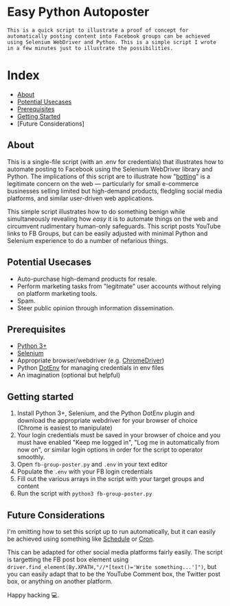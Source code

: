 # Easy Python Autoposter

    This is a quick script to illustrate a proof of concept for automatically posting content into Facebook groups can be achieved using Selenium WebDriver and Python. This is a simple script I wrote in a few minutes just to illustrate the possibilities.

# Index
 - [About](#about)
 - [Potential Usecases](#potential-usecases)
 - [Prerequisites](#prerequisites)
 - [Getting Started](#getting-started)
 - [Future Considerations]

## About

This is a single-file script (with an .env for credentials) that illustrates how to automate posting to Facebook using the Selenium WebDriver library and Python. The implications of this script are to illustrate how "[botting](https://en.wikipedia.org/wiki/Botting)" is a legitimate concern on the web — particularly for small e-commerce businesses selling limited but high-demand products, fledgling social media platforms, and similar user-driven web applications.

This simple script illustrates how to do something benign while simultaneously revealing how *easy* it is to automate things on the web and circumvent rudimentary human-only safeguards. This script posts YouTube links to FB Groups, but can be easily adjusted with minimal Python and Selenium experience to do a number of nefarious things.

## Potential Usecases
- Auto-purchase high-demand products for resale.
- Perform marketing tasks from "legitmate" user accounts without relying on platform marketing tools.
- Spam.
- Steer public opinion through information dissemination.

## Prerequisites
- [Python 3+](https://www.python.org/downloads/macos/)
- [Selenium](https://selenium-python.readthedocs.io/)
- Appropriate browser/webdriver (e.g. [ChromeDriver](https://developer.chrome.com/docs/chromedriver/downloads))
- Python [DotEnv](https://pypi.org/project/python-dotenv/) for managing credentials in env files
- An imagination (optional but helpful)

## Getting started
1. Install Python 3+, Selenium, and the Python DotEnv plugin and download the appropriate webdriver for your browser of choice (Chrome is easiest to manipulate)
2. Your login credentials must be saved in your browser of choice and you must have enabled "Keep me logged in", "Log me in automatically from now on", or similar login options in order for the script to operator smoothly.
3. Open `fb-group-poster.py` and `.env` in your text editor
4. Populate the `.env` with your FB login credentials
5. Fill out the various arrays in the script with your target groups and content
6. Run the script with `python3 fb-group-poster.py`

## Future Considerations
I'm omitting how to set this script up to run automatically, but it can easily be achieved using something like [Schedule](https://schedule.readthedocs.io/en/stable/) or [Cron](https://wiki.archlinux.org/title/Cron).

This can be adapted for other social media platforms fairly easily. The script is targetting the FB post box element using `driver.find_element(By.XPATH,"//*[text()='Write something...']")`, but you can easily adapt that to be the YouTube Comment box, the Twitter post box, or anything on another platform.

Happy hacking 💻.